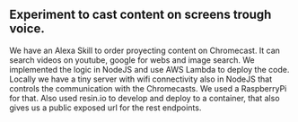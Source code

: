 ## Experiment to cast content on screens trough voice.

We have an Alexa Skill to order proyecting content on Chromecast. It can search videos on youtube, google for webs and image search. We implemented the logic in NodeJS and use AWS Lambda to deploy the code.
Locally we have a tiny server with wifi connectivity also in NodeJS that controls the communication with the Chromecasts. We used a RaspberryPi for that. Also used resin.io to develop and deploy to a container, that also gives us a public exposed url for the rest endpoints.


